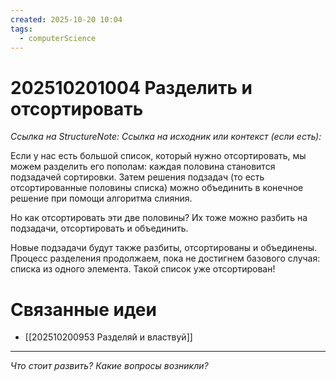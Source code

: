 ```yaml
---
created: 2025-10-20 10:04
tags:
  - computerScience
---
```

# 202510201004 Разделить и отсортировать

*Ссылка на StructureNote:*
*Ссылка на исходник или контекст (если есть):* 

Если у нас есть большой список, который нужно отсортировать, мы можем разделить его пополам: каждая половина становится подзадачей сортировки. Затем решения подзадач (то есть отсортированные половины списка) можно объединить в конечное решение при помощи алгоритма слияния.

Но как отсортировать эти две половины? Их тоже можно разбить на подзадачи, отсортировать и объединить.

Новые подзадачи будут также разбиты, отсортированы и объединены. Процесс разделения продолжаем, пока не достигнем базового случая: списка из одного элемента. Такой список уже отсортирован!
# Связанные идеи
- [[202510200953 Разделяй и властвуй]]
---

*Что стоит развить? Какие вопросы возникли?*